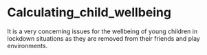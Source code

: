 # Calculating_child_wellbeing
It is a very concerning  issues for the wellbeing of young children in lockdown situations as they are removed from  their friends and play environments. 
